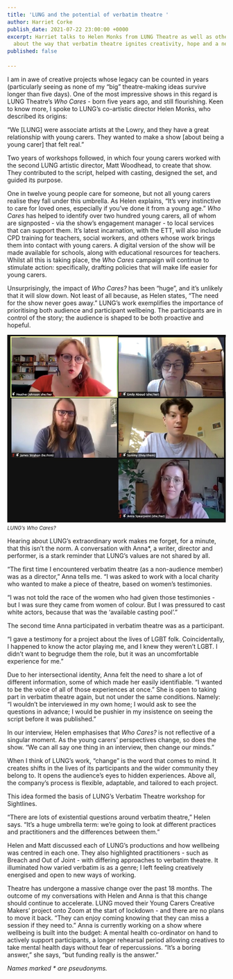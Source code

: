 ```yaml
---
title: 'LUNG and the potential of verbatim theatre '
author: Harriet Corke
publish_date: 2021-07-22 23:00:00 +0000
excerpt: Harriet talks to Helen Monks from LUNG Theatre as well as other theatre makers
  about the way that verbatim theatre ignites creativity, hope and a need for change
published: false

---
```

I am in awe of creative projects whose legacy can be counted in years (particularly seeing as none of my “big” theatre-making ideas survive longer than five days). One of the most impressive shows in this regard is LUNG Theatre’s _Who Cares_ - born five years ago, and still flourishing. Keen to know more, I spoke to LUNG’s co-artistic director Helen Monks, who described its origins:

“We \[LUNG\] were associate artists at the Lowry, and they have a great relationship with young carers. They wanted to make a show \[about being a young carer\] that felt real.”

  
Two years of workshops followed, in which four young carers worked with the second LUNG artistic director, Matt Woodhead, to create that show. They contributed to the script, helped with casting, designed the set, and guided its purpose.

One in twelve young people care for someone, but not all young carers realise they fall under this umbrella. As Helen explains, “It’s very instinctive to care for loved ones, especially if you’ve done it from a young age.” _Who Cares_ has helped to identify over two hundred young carers, all of whom are signposted - via the show’s engagement manager - to local services that can support them. It’s latest incarnation, with the ETT, will also include CPD training for teachers, social workers, and others whose work brings them into contact with young carers. A digital version of the show will be made available for schools, along with educational resources for teachers. Whilst all this is taking place, the _Who Cares_ campaign will continue to stimulate action: specifically, drafting policies that will make life easier for young carers.

Unsurprisingly, the impact of _Who Cares?_ has been “huge”, and it’s unlikely that it will slow down. Not least of all because, as Helen states, “The need for the show never goes away.” LUNG’s work exemplifies the importance of prioritising both audience and participant wellbeing. The participants are in control of the story; the audience is shaped to be both proactive and hopeful.

![LUNG’s Who Cares?](/static/img/in-focus/neurodiversity-and-performance-photo.jpeg)
<small class="caption"><em>LUNG’s Who Cares?</em></small>

Hearing about LUNG’s extraordinary work makes me forget, for a minute, that this isn’t the norm. A conversation with Anna*, a writer, director and performer, is a stark reminder that LUNG’s values are not shared by all.

“The first time I encountered verbatim theatre (as a non-audience member) was as a director,” Anna tells me. “I was asked to work with a local charity who wanted to make a piece of theatre, based on women’s testimonies.

“I was not told the race of the women who had given those testimonies - but I was sure they came from women of colour. But I was pressured to cast white actors, because that was the ‘available casting pool’.”

The second time Anna participated in verbatim theatre was as a participant.

“I gave a testimony for a project about the lives of LGBT folk. Coincidentally, I happened to know the actor playing me, and I knew they weren’t LGBT. I didn’t want to begrudge them the role, but it was an uncomfortable experience for me.”

Due to her intersectional identity, Anna felt the need to share a lot of different information, some of which made her easily identifiable. “I wanted to be the voice of all of those experiences at once.” She is open to taking part in verbatim theatre again, but not under the same conditions. Namely: “I wouldn’t be interviewed in my own home; I would ask to see the questions in advance; I would be pushier in my insistence on seeing the script before it was published.”

In our interview, Helen emphasises that _Who Cares?_ is not reflective of a singular moment. As the young carers’ perspectives change, so does the show. “We can all say one thing in an interview, then change our minds.”

When I think of LUNG’s work, “change” is the word that comes to mind. It creates shifts in the lives of its participants and the wider community they belong to. It opens the audience’s eyes to hidden experiences. Above all, the company’s process is flexible, adaptable, and tailored to each project.

This idea formed the basis of LUNG’s Verbatim Theatre workshop for Sightlines.

“There are lots of existential questions around verbatim theatre,” Helen says. “It’s a huge umbrella term: we’re going to look at different practices and practitioners and the differences between them.”

Helen and Matt discussed each of LUNG’s productions and how wellbeing was centred in each one. They also highlighted practitioners - such as Breach and Out of Joint - with differing approaches to verbatim theatre. It illuminated how varied verbatim is as a genre; I left feeling creatively energised and open to new ways of working.

Theatre has undergone a massive change over the past 18 months. The outcome of my conversations with Helen and Anna is that this change should continue to accelerate. LUNG moved their Young Carers Creative Makers’ project onto Zoom at the start of lockdown - and there are no plans to move it back. “They can enjoy coming knowing that they can miss a session if they need to.” Anna is currently working on a show where wellbeing is built into the budget: A mental health co-ordinator on hand to actively support participants, a longer rehearsal period allowing creatives to take mental health days without fear of repercussions. “It’s a boring answer,” she says, “but funding really is the answer.”

_Names marked * are pseudonyms._